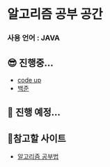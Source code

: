 # 알고리즘 공부 공간

### 사용 언어 : JAVA

## 😎 진행중...      
- <a href="https://codeup.kr/problemset.php"> code up</a>  
- <a href="https://www.acmicpc.net/problemset"> 백준</a> 

## 🤩 진행 예정...

      
## 🧐참고할 사이트   
- <a href="https://gmlwjd9405.github.io/2018/05/14/how-to-study-algorithms.html">알고리즘 공부법</a>
